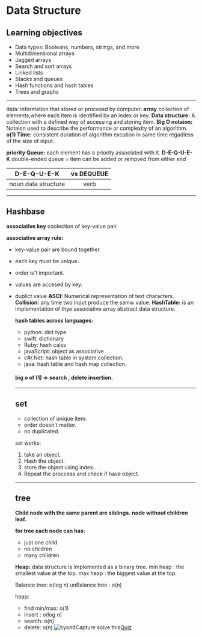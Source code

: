 # Data Structure
## Learning objectives
* Data types: Booleans, numbers, strings, and more
* Multidimensional arrays
* Jagged arrays
* Search and sort arrays
* Linked lists
* Stacks and queues
* Hash functions and hash tables
* Trees and graphs
 ------

data: information that stored or processd by computer.
**array** collection of elements,where each item is identified by an index or key.
**Data structure:**  A collection with a defined way of accessing and storing item.
**Big O notaion:** Notaion used to describe the performance or complexity of an algorithm.
**o(1) Time:** consistent duration of algorithm  excution in same time regadless of the size of input.

**priority Queue:** each element has a priority associated with it.
**D-E-Q-U-E-K** double-ended queue = item can be added or rempved from either end

| **D-E-Q-U-E-K**     | vs DEQUEUE |
| ------------------- | :--------: |
| noun data structure |    verb    |
---
## Hashbase
**associative key** coolection of key-value pair

**associative array rule:**
* key-value pair are bound together.
* each key must be unique.
* order is't important.
* values are accesed by key.
* duplict value
  **ASCI:** Numerical representation of text characters.
  **Collision:** any time two input produce the samw value.
  **HashTable:** is an implementation of thye associative array abstract data structure.

  **hash tables across languages:**
  * python: dict type
  * swift: dictionary
  * Ruby: hash calss
  * javaScript: object as associative
  * c#/.Net: hash table in system.collection.
  * java: hash table and hash map collection.


  #### big o of (1) => search , delete insertion.

  ---
  ## set
  - collection of unique item.
  - order doesn't matter.
  - no duplicated.

  set works:
  1. take an object.
  2. Hash the object.
  3. store the object using index.
  4. Repeat the proccess and check if have object.
   ---
   ## tree
   **Child node with the same parent are siblings.**
   **node without children leaf.**

   **for tree each node can has:**
   * just one child
   * no children
   * many children
  
  **Heap:** data structure is implemented as a binary tree.
  min heap : the smallest value at the top.
  max heap : the biggest value at the top.



  
  Balance tree: o(log n)
  unBalance tree : o(n)

  heap:
  * find min/max: o(1)
  * insert : o(log n)
  * search: o(n)
  * delete: o(n)
![byondCapture](https://user-images.githubusercontent.com/70604321/162356768-f9a6fc53-5833-424d-a64b-6111027947ae.PNG)
solve this[Quiz](https://docs.google.com/forms/d/e/1FAIpQLSe5ug8W1GrOGPbhe5CsqDnRLBT9hGZ47IS6VGJsFMMtwTkUXw/viewform?usp=sf_link)

